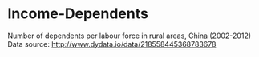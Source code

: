 # Income-Dependents
Number of dependents per labour force in rural areas, China (2002-2012)
Data source: http://www.dydata.io/data/218558445368783678
